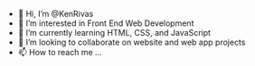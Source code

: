 - 👋 Hi, I’m @KenRivas
- 👀 I’m interested in Front End Web Development
- 🌱 I’m currently learning HTML, CSS, and JavaScript
- 💞️ I’m looking to collaborate on website and web app projects
- 📫 How to reach me ...

<!---
KenRivas/KenRivas is a ✨ special ✨ repository because its `README.md` (this file) appears on your GitHub profile.
You can click the Preview link to take a look at your changes.
--->

